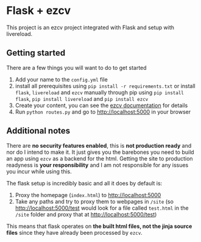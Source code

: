 # Flask + ezcv

This project is an ezcv project integrated with Flask and setup with livereload. 

## Getting started

There are a few things you will want to do to get started

1. Add your name to the `config.yml` file
2. install all prerequisites using `pip install -r requirements.txt` or install `flask`, `livereload` and `ezcv` manually through pip using `pip install flask`, `pip install livereload` and `pip install ezcv`
3. Create your content, you can see the [ezcv documentation](https://ezcv.readthedocs.io/en/latest/usage/) for details
4. Run `python routes.py` and go to [http://localhost:5000](http://localhost:5000) in your browser

## Additional notes

There are **no security features enabled**, this is **not production ready** and nor do I intend to make it. It just gives you the barebones you need to build an app using `ezcv` as a backend for the html. Getting the site to production readyness is **your responsibility** and I am not responsible for any issues you incur while using this.

The flask setup is incredibly basic and all it does by default is:
1. Proxy the homepage (`index.html`) to [http://localhost:5000](http://localhost:5000)
2. Take any paths and try to proxy them to webpages in `/site` (so [http://localhost:5000/test](http://localhost:5000/test) would look for a file called `test.html` in the `/site` folder and proxy that at [http://localhost:5000/test](http://localhost:5000/test))

This means that flask operates on **the built html files, not the jinja source files** since they have already been processed by `ezcv`.
